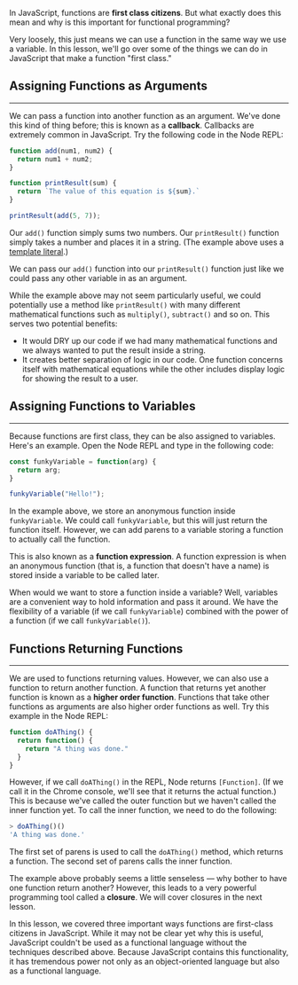 In JavaScript, functions are **first class citizens**. But what exactly does this mean and why is this important for functional programming?

Very loosely, this just means we can use a function in the same way we use a variable. In this lesson, we'll go over some of the things we can do in JavaScript that make a function "first class."

## Assigning Functions as Arguments
---

We can pass a function into another function as an argument. We've done this kind of thing before; this is known as a **callback**. Callbacks are extremely common in JavaScript. Try the following code in the Node REPL:

```js
function add(num1, num2) {
  return num1 + num2;
}

function printResult(sum) {
  return `The value of this equation is ${sum}.`
}

printResult(add(5, 7));
```

Our `add()` function simply sums two numbers. Our `printResult()` function simply takes a number and places it in a string. (The example above uses a [template literal](https://www.learnhowtoprogram.com/intermediate-javascript/test-driven-development-and-environments-with-javascript/es6-template-literals).)

We can pass our `add()` function into our `printResult()` function just like we could pass any other variable in as an argument.

While the example above may not seem particularly useful, we could potentially use a method like `printResult()` with many different mathematical functions such as `multiply()`, `subtract()` and so on. This serves two potential benefits:

* It would DRY up our code if we had many mathematical functions and we always wanted to put the result inside a string.
* It creates better separation of logic in our code. One function concerns itself with mathematical equations while the other includes display logic for showing the result to a user.

## Assigning Functions to Variables
---

Because functions are first class, they can be also assigned to variables. Here's an example. Open the Node REPL and type in the following code:

```js
const funkyVariable = function(arg) {
  return arg;
}

funkyVariable("Hello!");
```

In the example above, we store an anonymous function inside `funkyVariable`. We could call `funkyVariable`, but this will just return the function itself. However, we can add parens to a variable storing a function to actually call the function.

This is also known as a **function expression**. A function expression is when an anonymous function (that is, a function that doesn't have a name) is stored inside a variable to be called later.

When would we want to store a function inside a variable? Well, variables are a convenient way to hold information and pass it around. We have the flexibility of a variable (if we call `funkyVariable`) combined with the power of a function (if we call `funkyVariable()`).

## Functions Returning Functions
---

We are used to functions returning values. However, we can also use a function to return another function. A function that returns yet another function is known as a **higher order function**. Functions that take other functions as arguments are also higher order functions as well. Try this example in the Node REPL:

```js
function doAThing() {
  return function() {
    return "A thing was done."
  }
}
```

However, if we call `doAThing()` in the REPL, Node returns `[Function]`. (If we call it in the Chrome console, we'll see that it returns the actual function.) This is because we've called the outer function but we haven't called the inner function yet. To call the inner function, we need to do the following:

```js
> doAThing()()
'A thing was done.'
```

The first set of parens is used to call the `doAThing()` method, which returns a function. The second set of parens calls the inner function.

The example above probably seems a little senseless — why bother to have one function return another? However, this leads to a very powerful programming tool called a **closure**. We will cover closures in the next lesson.

In this lesson, we covered three important ways functions are first-class citizens in JavaScript. While it may not be clear yet why this is useful, JavaScript couldn't be used as a functional language without the techniques described above. Because JavaScript contains this functionality, it has tremendous power not only as an object-oriented language but also as a functional language.
